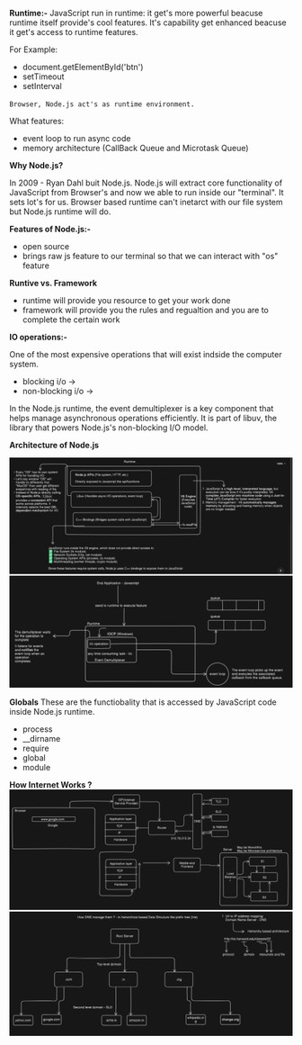 **Runtime:-** JavaScript run in runtime: it get's more powerful beacuse runtime itself provide's cool features. It's capability get enhanced beacuse it get's access to runtime features.

For Example:

- document.getElementById('btn')
- setTimeout
- setInterval

`Browser, Node.js act's as runtime environment.`

What features:

- event loop to run async code
- memory architecture (CallBack Queue and Microtask Queue)

**Why Node.js?**

In 2009 - Ryan Dahl buit Node.js. Node.js will extract core functionality of JavaScript from Browser's and now we able to run inside our "terminal". It sets lot's for us. Browser based runtime can't inetarct with our file system but Node.js runtime will do.

**Features of Node.js:-**

- open source
- brings raw js feature to our terminal so that we can interact with "os" feature

**Runtive vs. Framework**

- runtime will provide you resource to get your work done
- framework will provide you the rules and regualtion and you are to complete the certain work

**IO operations:-**

One of the most expensive operations that will exist indside the computer system.

- blocking i/o ->
- non-blocking i/o ->

In the Node.js runtime, the event demultiplexer is a key component that helps manage asynchronous operations efficiently. It is part of libuv, the library that powers Node.js's non-blocking I/O model.

**Architecture of Node.js**

![Runtime](/images/1.png)
![RUntime_With_JavaScript](/images/2.png)

**Globals**
These are the functiobality that is accessed by JavaScript code inside Node.js runtime.

- process
- \_\_dirname
- require
- global
- module

**How Internet Works ?**
![Internet](/images/3.png)
![DNS](/images/4.png)
